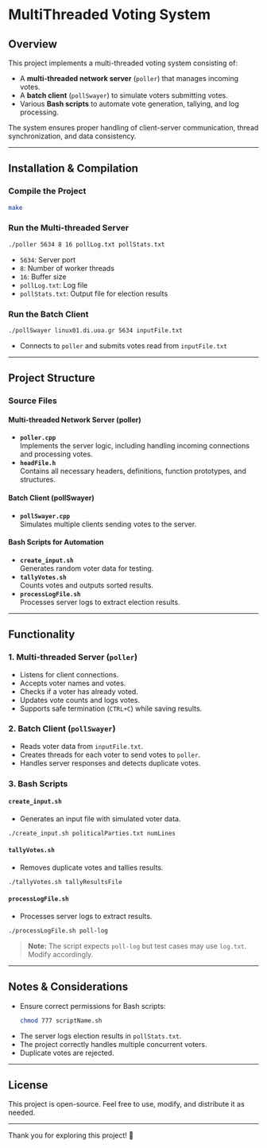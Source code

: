 # MultiThreaded Voting System

## Overview
This project implements a multi-threaded voting system consisting of:
- A **multi-threaded network server** (`poller`) that manages incoming votes.
- A **batch client** (`pollSwayer`) to simulate voters submitting votes.
- Various **Bash scripts** to automate vote generation, tallying, and log processing.

The system ensures proper handling of client-server communication, thread synchronization, and data consistency.

---

## Installation & Compilation
### Compile the Project
```bash
make
```

### Run the Multi-threaded Server
```bash
./poller 5634 8 16 pollLog.txt pollStats.txt
```
- `5634`: Server port
- `8`: Number of worker threads
- `16`: Buffer size
- `pollLog.txt`: Log file
- `pollStats.txt`: Output file for election results

### Run the Batch Client
```bash
./pollSwayer linux01.di.uoa.gr 5634 inputFile.txt
```
- Connects to `poller` and submits votes read from `inputFile.txt`

---

## Project Structure
### **Source Files**
#### **Multi-threaded Network Server (poller)**
- **`poller.cpp`**  
  Implements the server logic, including handling incoming connections and processing votes.
- **`headFile.h`**  
  Contains all necessary headers, definitions, function prototypes, and structures.

#### **Batch Client (pollSwayer)**
- **`pollSwayer.cpp`**  
  Simulates multiple clients sending votes to the server.

#### **Bash Scripts for Automation**
- **`create_input.sh`**  
  Generates random voter data for testing.
- **`tallyVotes.sh`**  
  Counts votes and outputs sorted results.
- **`processLogFile.sh`**  
  Processes server logs to extract election results.

---

## Functionality
### **1. Multi-threaded Server (`poller`)**
- Listens for client connections.
- Accepts voter names and votes.
- Checks if a voter has already voted.
- Updates vote counts and logs votes.
- Supports safe termination (`CTRL+C`) while saving results.

### **2. Batch Client (`pollSwayer`)**
- Reads voter data from `inputFile.txt`.
- Creates threads for each voter to send votes to `poller`.
- Handles server responses and detects duplicate votes.

### **3. Bash Scripts**
#### **`create_input.sh`**
- Generates an input file with simulated voter data.
```bash
./create_input.sh politicalParties.txt numLines
```
#### **`tallyVotes.sh`**
- Removes duplicate votes and tallies results.
```bash
./tallyVotes.sh tallyResultsFile
```
#### **`processLogFile.sh`**
- Processes server logs to extract results.
```bash
./processLogFile.sh poll-log
```
> **Note:** The script expects `poll-log` but test cases may use `log.txt`. Modify accordingly.

---

## Notes & Considerations
- Ensure correct permissions for Bash scripts:
  ```bash
  chmod 777 scriptName.sh
  ```
- The server logs election results in `pollStats.txt`.
- The project correctly handles multiple concurrent voters.
- Duplicate votes are rejected.

---

## License
This project is open-source. Feel free to use, modify, and distribute it as needed.

---

Thank you for exploring this project! 🚀
